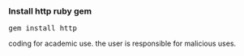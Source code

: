 <h3> Install http ruby gem </h3>
<pre>gem install http</pre>

coding for academic use. the user is responsible for malicious uses.
